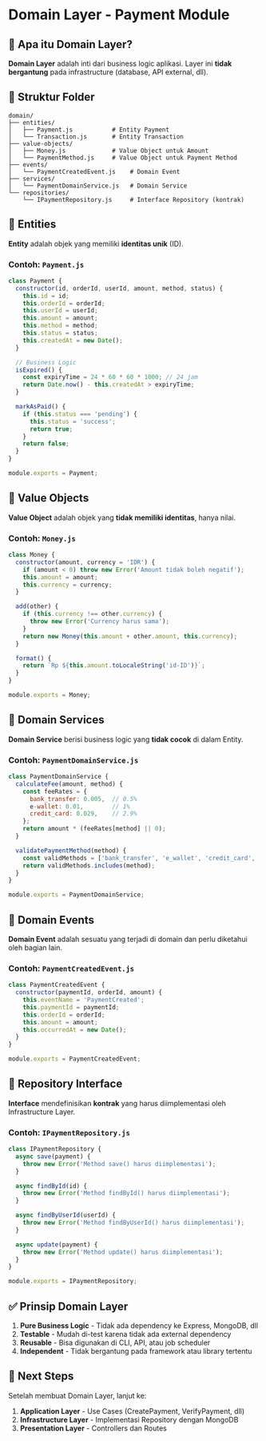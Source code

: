 # Domain Layer - Payment Module

## 📌 Apa itu Domain Layer?

**Domain Layer** adalah inti dari business logic aplikasi. Layer ini **tidak bergantung** pada infrastructure (database, API external, dll).

## 📂 Struktur Folder

```
domain/
├── entities/
│   ├── Payment.js           # Entity Payment
│   └── Transaction.js       # Entity Transaction
├── value-objects/
│   ├── Money.js             # Value Object untuk Amount
│   └── PaymentMethod.js     # Value Object untuk Payment Method
├── events/
│   └── PaymentCreatedEvent.js    # Domain Event
├── services/
│   └── PaymentDomainService.js   # Domain Service
└── repositories/
    └── IPaymentRepository.js     # Interface Repository (kontrak)
```

## 🧱 Entities

**Entity** adalah objek yang memiliki **identitas unik** (ID).

### Contoh: `Payment.js`
```javascript
class Payment {
  constructor(id, orderId, userId, amount, method, status) {
    this.id = id;
    this.orderId = orderId;
    this.userId = userId;
    this.amount = amount;
    this.method = method;
    this.status = status;
    this.createdAt = new Date();
  }

  // Business Logic
  isExpired() {
    const expiryTime = 24 * 60 * 60 * 1000; // 24 jam
    return Date.now() - this.createdAt > expiryTime;
  }

  markAsPaid() {
    if (this.status === 'pending') {
      this.status = 'success';
      return true;
    }
    return false;
  }
}

module.exports = Payment;
```

## 💎 Value Objects

**Value Object** adalah objek yang **tidak memiliki identitas**, hanya nilai.

### Contoh: `Money.js`
```javascript
class Money {
  constructor(amount, currency = 'IDR') {
    if (amount < 0) throw new Error('Amount tidak boleh negatif');
    this.amount = amount;
    this.currency = currency;
  }

  add(other) {
    if (this.currency !== other.currency) {
      throw new Error('Currency harus sama');
    }
    return new Money(this.amount + other.amount, this.currency);
  }

  format() {
    return `Rp ${this.amount.toLocaleString('id-ID')}`;
  }
}

module.exports = Money;
```

## 🎯 Domain Services

**Domain Service** berisi business logic yang **tidak cocok** di dalam Entity.

### Contoh: `PaymentDomainService.js`
```javascript
class PaymentDomainService {
  calculateFee(amount, method) {
    const feeRates = {
      bank_transfer: 0.005,  // 0.5%
      e-wallet: 0.01,        // 1%
      credit_card: 0.029,    // 2.9%
    };
    return amount * (feeRates[method] || 0);
  }

  validatePaymentMethod(method) {
    const validMethods = ['bank_transfer', 'e_wallet', 'credit_card', 'qris'];
    return validMethods.includes(method);
  }
}

module.exports = PaymentDomainService;
```

## 📢 Domain Events

**Domain Event** adalah sesuatu yang terjadi di domain dan perlu diketahui oleh bagian lain.

### Contoh: `PaymentCreatedEvent.js`
```javascript
class PaymentCreatedEvent {
  constructor(paymentId, orderId, amount) {
    this.eventName = 'PaymentCreated';
    this.paymentId = paymentId;
    this.orderId = orderId;
    this.amount = amount;
    this.occurredAt = new Date();
  }
}

module.exports = PaymentCreatedEvent;
```

## 🔌 Repository Interface

**Interface** mendefinisikan **kontrak** yang harus diimplementasi oleh Infrastructure Layer.

### Contoh: `IPaymentRepository.js`
```javascript
class IPaymentRepository {
  async save(payment) {
    throw new Error('Method save() harus diimplementasi');
  }

  async findById(id) {
    throw new Error('Method findById() harus diimplementasi');
  }

  async findByUserId(userId) {
    throw new Error('Method findByUserId() harus diimplementasi');
  }

  async update(payment) {
    throw new Error('Method update() harus diimplementasi');
  }
}

module.exports = IPaymentRepository;
```

## ✅ Prinsip Domain Layer

1. **Pure Business Logic** - Tidak ada dependency ke Express, MongoDB, dll
2. **Testable** - Mudah di-test karena tidak ada external dependency
3. **Reusable** - Bisa digunakan di CLI, API, atau job scheduler
4. **Independent** - Tidak bergantung pada framework atau library tertentu

## 🚀 Next Steps

Setelah membuat Domain Layer, lanjut ke:
1. **Application Layer** - Use Cases (CreatePayment, VerifyPayment, dll)
2. **Infrastructure Layer** - Implementasi Repository dengan MongoDB
3. **Presentation Layer** - Controllers dan Routes
